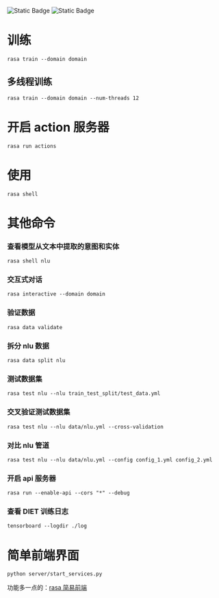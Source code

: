 ![Static Badge](https://img.shields.io/badge/rasa-3.5-blue)
![Static Badge](https://img.shields.io/badge/python-3.8-orange)

# 训练

`rasa train --domain domain`

## 多线程训练

`rasa train --domain domain --num-threads 12`

# 开启 action 服务器

`rasa run actions`

# 使用

`rasa shell`

# 其他命令

### 查看模型从文本中提取的意图和实体

`rasa shell nlu`

### 交互式对话

`rasa interactive --domain domain`

### 验证数据

`rasa data validate`

### 拆分 nlu 数据

`rasa data split nlu`

### 测试数据集

`rasa test nlu --nlu train_test_split/test_data.yml`

### 交叉验证测试数据集

`rasa test nlu --nlu data/nlu.yml --cross-validation`

### 对比 nlu 管道

`rasa test nlu --nlu data/nlu.yml --config config_1.yml config_2.yml`

### 开启 api 服务器

`rasa run --enable-api --cors "*" --debug`

### 查看 DIET 训练日志

`tensorboard --logdir ./log `

# 简单前端界面

`python server/start_services.py `

功能多一点的：[rasa 简易前端](https://github.com/lyirs/rasa_web)
